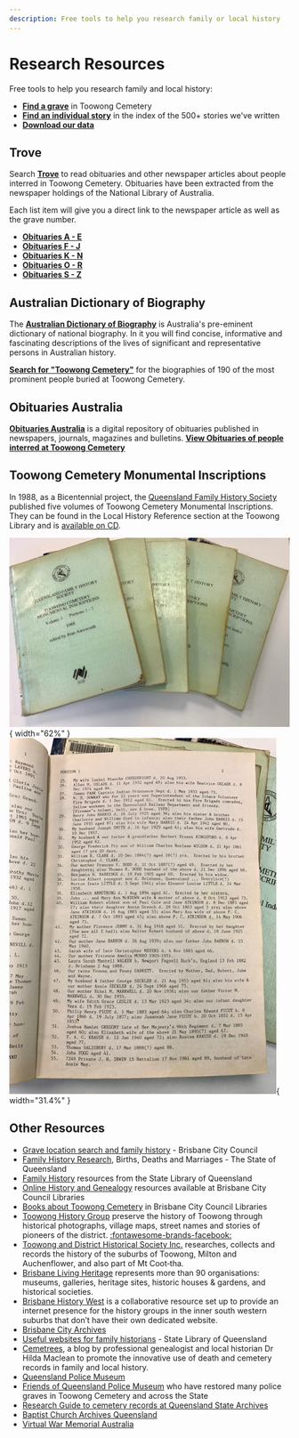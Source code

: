 ```yaml
---
description: Free tools to help you research family or local history 
---
```


# Research Resources

Free tools to help you research family and local history:

- **[Find a grave](find-a-grave.md)** in Toowong Cemetery
- **[Find an individual story](find-a-story.md)** in the index of the 500+ stories we've written
- **[Download our data](data.md)**

## Trove

Search **[Trove](https://trove.nla.gov.au)** to read obituaries and other newspaper articles about people interred in Toowong Cemetery. Obituaries have been extracted from the newspaper holdings of the National Library of Australia. 

Each list item will give you a direct link to the newspaper article as well as the grave number.

- **[Obituaries A - E](https://trove.nla.gov.au/list?id=4457)**
- **[Obituaries F - J](https://trove.nla.gov.au/list?id=4461)**
- **[Obituaries K - N](https://trove.nla.gov.au/list?id=4454)**
- **[Obituaries O - R](https://trove.nla.gov.au/list?id=4453)**
- **[Obituaries S - Z](https://trove.nla.gov.au/list?id=4430)**

## Australian Dictionary of Biography

The **[Australian Dictionary of Biography](https://adb.anu.edu.au/)** is Australia's pre-eminent dictionary of national biography. In it you will find concise, informative and fascinating descriptions of the lives of significant and representative persons in Australian history.

**[Search for "Toowong Cemetery"](https://adb.anu.edu.au/biographies/search/?scope=all&query=Toowong+Cemetery+&x=55&y=11&rs=)** for the biographies of 190 of the most prominent people buried at Toowong Cemetery.

## Obituaries Australia

**[Obituaries Australia](https://oa.anu.edu.au)** is a digital repository of obituaries published in newspapers, journals, magazines and bulletins. **[View Obituaries of people interred at Toowong Cemetery](https://oa.anu.edu.au/obituaries/search/?scope=all&query=Toowong+Cemetery+&x=85&y=18&rs=)**

## Toowong Cemetery Monumental Inscriptions

In 1988, as a Bicentennial project, the [Queensland Family History Society](https://www.qfhs.org.au) published five volumes of Toowong Cemetery Monumental Inscriptions. They can be found in the Local History Reference section at the Toowong Library and is [available on CD](https://www.qfhs.org.au/shop/shop-catalogue/society-publications/cemeteries/qfhscd030/).

![Toowong Cemetery Monumental Inscriptions, 5 Volumes](../assets/toowong-cemetery-monumental-inscriptions.jpg){ width="62%" } ![Toowong Cemetery Monumental Inscriptions, sample page](../assets/toowong-cemetery-monumental-inscriptions-2.jpg){ width="31.4%" }

## Other Resources

- [Grave location search and family history](https://www.brisbane.qld.gov.au/community-and-safety/community-support/cemeteries/grave-location-search) - Brisbane City Council
- [Family History Research](https://www.familyhistory.bdm.qld.gov.au), Births, Deaths and Marriages - The State of Queensland
- [Family History](https://www.slq.qld.gov.au/research-collections/family-history) resources from the State Library of Queensland 
- [Online History and Genealogy](https://library-brisbane.ent.sirsidynix.net.au/client/en_AU/eLibCat/?rm=ONLINE+RESOURC0%7C%7C%7C1%7C%7C%7C0%7C%7C%7Ctrue&dt=list#History) resources available at Brisbane City Council Libraries
- [Books about Toowong Cemetery](https://library-brisbane.ent.sirsidynix.net.au/client/en_AU/eLibCat/search/results?qu=Toowong+Cemetery&qf=-ITYPE%09Item+Type%091%3AARCHIVES%09City+Archives+Collection&ac=ITYPE%09Item+Type%091%3ALOC-ST-REF%09Local+Studies+Reference+%7C%7C+1%3AREFERENCE%09Reference+Collection+%7C%7C+1%3ALOCSTUDIES%09Local+Studies+%7C%7C+1%3AARCHIVES%09City+Archives+Collection+%7C%7C+1%3ANONFICTION%09Non-Fiction&ac=ITYPE%09Item+Type%091%3ALOC-ST-REF%09Local+Studies+Reference+%7C%7C+1%3AREFERENCE%09Reference+Collection+%7C%7C+1%3ALOCSTUDIES%09Local+Studies+%7C%7C+1%3AARCHIVES%09City+Archives+Collection+%7C%7C+1%3ANONFICTION%09Non-Fiction) in Brisbane City Council Libraries
- [Toowong History Group](https://www.toowong.au) preserve the history of Toowong through historical photographs, village maps, street names and stories of pioneers of the district. [:fontawesome-brands-facebook:](https://www.facebook.com/toowonghistorygroup/)
- [Toowong and District Historical Society Inc.](https://toowonghistory.org.au) researches, collects and records the history of the suburbs of Toowong, Milton and Auchenflower, and also part of Mt Coot‑tha. <!-- [:fontawesome-brands-facebook:](https://www.facebook.com/groups/202090111610987/) -->
- [Brisbane Living Heritage](https://brisbanelivingheritage.org) represents more than 90 organisations: museums, galleries, heritage sites, historic houses & gardens, and historical societies. 
- [Brisbane History West](https://brisbanehistorywest.wordpress.com/) is a collaborative resource set up to provide an internet presence for the history groups in the inner south western suburbs that don’t have their own dedicated website.
- [Brisbane City Archives](https://www.brisbane.qld.gov.au/things-to-see-and-do/council-venues-and-precincts/libraries/facilities-services/brisbane-city-archives)
- [Useful websites for family historians](https://www.slq.qld.gov.au/research-collections/family-history/useful-websites-family-historians) - State Library of Queensland
- [Cemetrees](https://cemetrees.wordpress.com), a blog by professional genealogist and local historian Dr Hilda Maclean to promote the innovative use of death and cemetery records in family and local history. 
- [Queensland Police Museum](https://www.police.qld.gov.au/museum)
- [Friends of Queensland Police Museum](https://www.friendsqpmuseum.com.au) who have restored many police graves in Toowong Cemetery and across the State
- [Research Guide to cemetery records at Queensland State Archives](https://www.publications.qld.gov.au/ckan-publications-attachments-prod/resources/3b2f93a8-3229-4739-bae5-a130fb199cf9/research-guide-to-cemetery-records.pdf)
- [Baptist Church Archives Queensland](https://www.bhsq.org/barq/)
- [Virtual War Memorial Australia](https://vwma.org.au/explore/cemeteries/1788)

<!--
- The [Under the Lino](http://www.underthelino.com.au) community have a [catalogue of research resources](http://www.underthelino.com.au/resources/)
-->